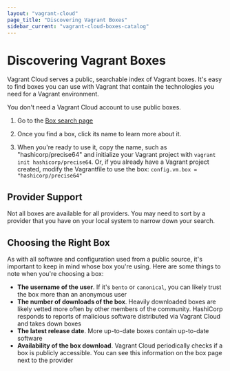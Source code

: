 ```yaml
---
layout: "vagrant-cloud"
page_title: "Discovering Vagrant Boxes"
sidebar_current: "vagrant-cloud-boxes-catalog"
---
```


# Discovering Vagrant Boxes

Vagrant Cloud serves a public, searchable index of Vagrant boxes. It's easy to find
boxes you can use with Vagrant that contain the technologies you need
for a Vagrant environment.

You don't need a Vagrant Cloud account to use public boxes.

1. Go to the [Box search page](https://vagrantcloud.com/boxes/search)

1. Once you find a box, click its name to learn more about it.

1. When you're ready to use it, copy the name, such as "hashicorp/precise64"
   and initialize your Vagrant project with `vagrant init hashicorp/precise64`.
   Or, if you already have a Vagrant project created, modify the Vagrantfile
   to use the box: `config.vm.box = "hashicorp/precise64"`

## Provider Support

Not all boxes are available for all providers. You may need
to sort by a provider that you have on your local system
to narrow down your search.

## Choosing the Right Box

As with all software and configuration used from a public source,
it's important to keep in mind whose box you're using. Here
are some things to note when you're choosing a box:

- __The username of the user__. If it's `bento` or `canonical`, you can likely
trust the box more than an anonymous user
- __The number of downloads of the box__. Heavily downloaded boxes
are likely vetted more often by other members of the community. HashiCorp
responds to reports of malicious software distributed via Vagrant Cloud
and takes down boxes
- __The latest release date__. More up-to-date boxes contain up-to-date
software
- __Availability of the box download__. Vagrant Cloud periodically checks if a box
is publicly accessible. You can see this information on the box
page next to the provider
